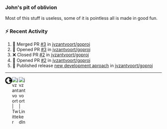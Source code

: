 ### John's pit of oblivion

Most of this stuff is useless, some of it is pointless all is made in good fun.

### :zap: Recent Activity

<!--START_SECTION:activity-->
1. 🎉 Merged PR [#3](https://github.com/jvzantvoort/goproj/pull/3) in [jvzantvoort/goproj](https://github.com/jvzantvoort/goproj)
2. 💪 Opened PR [#3](https://github.com/jvzantvoort/goproj/pull/3) in [jvzantvoort/goproj](https://github.com/jvzantvoort/goproj)
3. ❌ Closed PR [#2](https://github.com/jvzantvoort/goproj/pull/2) in [jvzantvoort/goproj](https://github.com/jvzantvoort/goproj)
4. 💪 Opened PR [#2](https://github.com/jvzantvoort/goproj/pull/2) in [jvzantvoort/goproj](https://github.com/jvzantvoort/goproj)
5. 🚀 Published release [new development aproach](https://github.com/jvzantvoort/goproj/releases/tag/0.5.0) in [jvzantvoort/goproj](https://github.com/jvzantvoort/goproj)
<!--END_SECTION:activity-->

---

[<img align="left" alt="jvzantvoort.org" width="22px" src="https://raw.githubusercontent.com/iconic/open-iconic/master/svg/globe.svg" />][website]
[<img align="left" alt="jvzantvoort | Twitter" width="22px" src="https://cdn.jsdelivr.net/npm/simple-icons@v3/icons/twitter.svg" />][twitter]
[<img align="left" alt="jvzantvoort | LinkedIn" width="22px" src="https://cdn.jsdelivr.net/npm/simple-icons@v3/icons/linkedin.svg" />][linkedin]


[website]: https://vanzantvoort.org/
[twitter]: https://twitter.com/jvanzantvoort
[linkedin]: https://www.linkedin.com/in/johnvanzantvoort/
